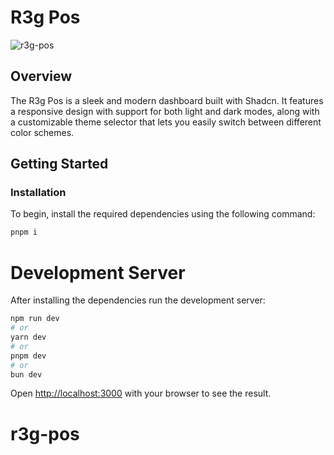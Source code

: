 # R3g Pos

![r3g-pos](https://github.com/user-attachments/assets/cb458deb-9ba3-435e-a39c-7f48095c85c8)

## Overview

The R3g Pos is a sleek and modern dashboard built with Shadcn. It features a responsive design with support for both light and dark modes, along with a customizable theme selector that lets you easily switch between different color schemes.

## Getting Started

### Installation

To begin, install the required dependencies using the following command:

```bash
pnpm i
```

# Development Server

After installing the dependencies run the development server:

```bash
npm run dev
# or
yarn dev
# or
pnpm dev
# or
bun dev
```

Open [http://localhost:3000](http://localhost:3000) with your browser to see the result.
# r3g-pos
